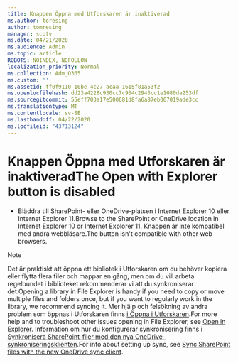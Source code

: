```yaml
---
title: Knappen Öppna med Utforskaren är inaktiverad
ms.author: toresing
author: tomresing
manager: scotv
ms.date: 04/21/2020
ms.audience: Admin
ms.topic: article
ROBOTS: NOINDEX, NOFOLLOW
localization_priority: Normal
ms.collection: Adm_O365
ms.custom: ''
ms.assetid: ff0f9110-10be-4c27-acaa-1615f81a53f2
ms.openlocfilehash: dd23a4228c930cc7c934c2943cc1e1080da253df
ms.sourcegitcommit: 55eff703a17e500681d8fa6a87eb067019ade3cc
ms.translationtype: MT
ms.contentlocale: sv-SE
ms.lasthandoff: 04/22/2020
ms.locfileid: "43713124"
---
```

# <a name="the-open-with-explorer-button-is-disabled"></a><span data-ttu-id="2463c-102">Knappen Öppna med Utforskaren är inaktiverad</span><span class="sxs-lookup"><span data-stu-id="2463c-102">The Open with Explorer button is disabled</span></span>

- <span data-ttu-id="2463c-103">Bläddra till SharePoint- eller OneDrive-platsen i Internet Explorer 10 eller Internet Explorer 11.</span><span class="sxs-lookup"><span data-stu-id="2463c-103">Browse to the SharePoint or OneDrive location in Internet Explorer 10 or Internet Explorer 11.</span></span> <span data-ttu-id="2463c-104">Knappen är inte kompatibel med andra webbläsare.</span><span class="sxs-lookup"><span data-stu-id="2463c-104">The button isn't compatible with other web browsers.</span></span>
    
> [!NOTE]
> <span data-ttu-id="2463c-105">Det är praktiskt att öppna ett bibliotek i Utforskaren om du behöver kopiera eller flytta flera filer och mappar en gång, men om du vill arbeta regelbundet i biblioteket rekommenderar vi att du synkroniserar det.</span><span class="sxs-lookup"><span data-stu-id="2463c-105">Opening a library in File Explorer is handy if you need to copy or move multiple files and folders once, but if you want to regularly work in the library, we recommend syncing it.</span></span> <span data-ttu-id="2463c-106">Mer hjälp och felsökning av andra problem som öppnas i Utforskaren finns [i Öppna i Utforskaren](https://go.microsoft.com/fwlink/?linkid=871665).</span><span class="sxs-lookup"><span data-stu-id="2463c-106">For more help and to troubleshoot other issues opening in File Explorer, see [Open in Explorer](https://go.microsoft.com/fwlink/?linkid=871665).</span></span> <span data-ttu-id="2463c-107">Information om hur du konfigurerar synkronisering finns i [Synkronisera SharePoint-filer med den nya OneDrive-synkroniseringsklienten](https://go.microsoft.com/fwlink/?linkid=871666).</span><span class="sxs-lookup"><span data-stu-id="2463c-107">For info about setting up sync, see [Sync SharePoint files with the new OneDrive sync client](https://go.microsoft.com/fwlink/?linkid=871666).</span></span> 
  

